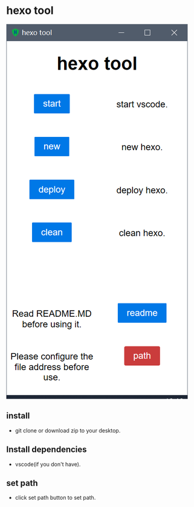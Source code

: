 # hexo tool

![](https://raw.githubusercontent.com/Sethites/Image/master/hexoTool.png)

## install

- git clone or download zip to your desktop.

## Install dependencies

- vscode(if you don't have).

## set path

- click set path button to set path.

